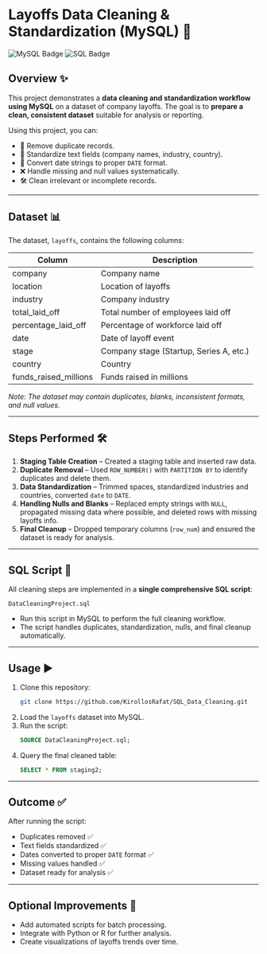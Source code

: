# Layoffs Data Cleaning & Standardization (MySQL) 🚀

![MySQL Badge](https://img.shields.io/badge/MySQL-4479A1?style=flat&logo=mysql&logoColor=white)
![SQL Badge](https://img.shields.io/badge/SQL-FC0D1B?style=flat&logo=sql&logoColor=white)

## Overview ✨
This project demonstrates a **data cleaning and standardization workflow using MySQL** on a dataset of company layoffs. The goal is to **prepare a clean, consistent dataset** suitable for analysis or reporting.

Using this project, you can:
- 🧹 Remove duplicate records.
- 📝 Standardize text fields (company names, industry, country).
- 📅 Convert date strings to proper `DATE` format.
- ❌ Handle missing and null values systematically.
- 🛠️ Clean irrelevant or incomplete records.

---

## Dataset 📊
The dataset, `layoffs`, contains the following columns:

| Column | Description |
|--------|-------------|
| company | Company name |
| location | Location of layoffs |
| industry | Company industry |
| total_laid_off | Total number of employees laid off |
| percentage_laid_off | Percentage of workforce laid off |
| date | Date of layoff event |
| stage | Company stage (Startup, Series A, etc.) |
| country | Country |
| funds_raised_millions | Funds raised in millions |

*Note: The dataset may contain duplicates, blanks, inconsistent formats, and null values.*

---

## Steps Performed 🛠️
1. **Staging Table Creation** – Created a staging table and inserted raw data.  
2. **Duplicate Removal** – Used `ROW_NUMBER()` with `PARTITION BY` to identify duplicates and delete them.  
3. **Data Standardization** – Trimmed spaces, standardized industries and countries, converted `date` to `DATE`.  
4. **Handling Nulls and Blanks** – Replaced empty strings with `NULL`, propagated missing data where possible, and deleted rows with missing layoffs info.  
5. **Final Cleanup** – Dropped temporary columns (`row_num`) and ensured the dataset is ready for analysis.  

---

## SQL Script 💾
All cleaning steps are implemented in a **single comprehensive SQL script**:

```text
DataCleaningProject.sql
```

- Run this script in MySQL to perform the full cleaning workflow.  
- The script handles duplicates, standardization, nulls, and final cleanup automatically.

---

## Usage ▶️
1. Clone this repository:
   ```bash
   git clone https://github.com/KirollosRafat/SQL_Data_Cleaning.git
   ```
2. Load the `layoffs` dataset into MySQL.
3. Run the script:
   ```sql
   SOURCE DataCleaningProject.sql;
   ```
4. Query the final cleaned table:
   ```sql
   SELECT * FROM staging2;
   ```

---

## Outcome ✅
After running the script:
- Duplicates removed ✅  
- Text fields standardized ✅  
- Dates converted to proper `DATE` format ✅  
- Missing values handled ✅  
- Dataset ready for analysis ✅  

---

## Optional Improvements 🌟
- Add automated scripts for batch processing.  
- Integrate with Python or R for further analysis.  
- Create visualizations of layoffs trends over time.

